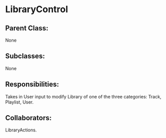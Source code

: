 # LibraryControl

## Parent Class:
None

## Subclasses:
None

## Responsibilities:
Takes in User input to modify Library of one of the three categories: Track, Playlist, User.

## Collaborators:
LibraryActions.